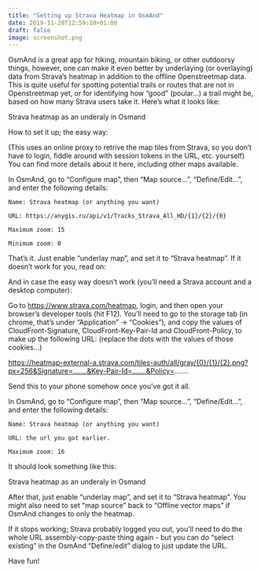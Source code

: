 ```yaml
---
title: "Setting up Strava Heatmap in OsmAnd"
date: 2019-11-28T12:59:10+01:00
draft: false
image: screenshot.png
---
```



OsmAnd is a great app for hiking, mountain biking, or other outdoorsy things, however, one can make it even better by underlaying (or overlaying) data from Strava’s heatmap in addition to the offline Openstreetmap data. This is quite useful for spotting potential trails or routes that are not in Openstreetmap yet, or for identifying how “good” (poular…) a trail might be, based on how many Strava users take it. Here’s what it looks like:

Strava heatmap as an underaly in Osmand

How to set it up; the easy way:

(This uses an online proxy to retrive the map tiles from Strava, so you don’t have to login, fiddle around with session tokens in the URL, etc. yourself) You can find more details about it here, including other maps available.

In OsmAnd, go to “Configure map”, then “Map source…”, “Define/Edit…”, and enter the following details:

    Name: Strava heatmap (or anything you want)

    URL: https://anygis.ru/api/v1/Tracks_Strava_All_HD/{1}/{2}/{0}

    Maximum zoom: 15

    Minimum zoom: 0

That’s it. Just enable “underlay map”, and set it to “Strava heatmap”. If it doesn’t work for you, read on:

And in case the easy way doesn’t work (you’ll need a Strava account and a desktop computer):

Go to https://www.strava.com/heatmap, login, and then open your browser’s developer tools (hit F12). You’ll need to go to the storage tab (in chrome, that’s under “Application” -> “Cookies”), and copy the values of CloudFront-Signature, CloudFront-Key-Pair-Id and CloudFront-Policy, to make up the following URL: (replace the dots with the values of those cookies…)

https://heatmap-external-a.strava.com/tiles-auth/all/gray/{0}/{1}/{2}.png?px=256&Signature=.......&Key-Pair-Id=.......&Policy=.......

Send this to your phone somehow once you’ve got it all.

In OsmAnd, go to “Configure map”, then “Map source…”, “Define/Edit…”, and enter the following details:

    Name: Strava heatmap (or anything you want)

    URL: the url you got earlier.

    Maximum zoom: 16

It should look something like this:

Strava heatmap as an underaly in Osmand

After that, just enable “underlay map”, and set it to “Strava heatmap”. You might also need to set “map source” back to “Offline vector maps” if OsmAnd changes to only the heatmap.

If it stops working; Strava probably logged you out, you’ll need to do the whole URL assembly-copy-paste thing again - but you can do “select existing” in the OsmAnd “Define/edit” dialog to just update the URL.

Have fun!
